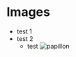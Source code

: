 # Images
- test 1 
- test 2 
  - test 
  ![papillon](https://c1.staticflickr.com/3/2835/12680465824_c959772b64_t.jpg)
